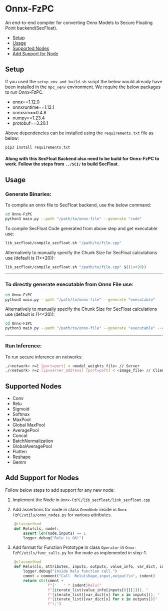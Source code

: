 # Onnx-FzPC 
An end-to-end compiler for converting Onnx Models to Secure Floating Point backend(SecFloat).
- [Setup](#setup)
- [Usage](#usage)
- [Supported Nodes](#supported-nodes)
- [Add Support for Node](#add-support-for-nodes)

## Setup
If you used the `setup_env_and_build.sh` script the below would already have been installed in the `mpc_venv` environment. We require the below packages to run Onnx-FzPC.
- onnx==1.12.0
- onnxruntime==1.12.1
- onnxsim==0.4.8
- numpy==1.23.4
- protobuf==3.20.1

Above dependencies can be installed using the `requirements.txt` file as below:
```bash
pip3 install requirements.txt
```

#### Along with this SecFloat Backend also need to be build for Onnx-FzPC to work. Follow the steps from `../SCI/` to build SecFloat.

## Usage

### Generate Binaries:  
To compile an onnx file to SecFloat backend, use the below command:
```bash
cd Onnx-FzPC 
python3 main.py --path "/path/to/onnx-file" --generate "code"
```

To compile SecFloat Code generated from above step and get executable use:
```bash
lib_secfloat/compile_secfloat.sh "/path/to/file.cpp"
```
Alternatively to manually specify the Chunk Size for SecFloat calculations use (default is (1<<20)):
```bash
lib_secfloat/compile_secfloat.sh "/path/to/file.cpp" $((1<<20))
```
---
### To directly generate executable from Onnx File use:
```bash
cd Onnx-FzPC 
python3 main.py --path "/path/to/onnx-file" --generate "executable"
```

Alternatively to manually specify the Chunk Size for SecFloat calculations use (default is (1<<20)):
```bash
cd Onnx-FzPC 
python3 main.py --path "/path/to/onnx-file" --generate "executable" --chunk "1<<20"
```
---
### Run Inference:
To run secure inference on networks:

```bash
./<network> r=1 [port=port] < <model_weights_file> // Server
./<network> r=2 [ip=server_address] [port=port] < <image_file> // Client
```

## Supported Nodes
- Conv
- Relu
- Sigmoid
- Softmax
- MaxPool
- Global MaxPool
- AveragePool
- Concat
- BatchNormalization
- GlobalAveragePool
- Flatten
- Reshape
- Gemm

## Add Support for Nodes
Follow below steps to add support for any new node:

1. Implement the Node in `Onnx-FzPC/lib_secfloat/link_secfloat.cpp`

2. Add assertions for node in class `OnnxNode` inside in `Onnx-FzPC/utils/onnx_nodes.py` for various attributes.
```python
    @classmethod
    def Relu(cls, node):
        assert len(node.inputs) == 1
        logger.debug("Relu is OK!")
```
3. Add format for Function Prototype in class `Operator` in `Onnx-FzPC/utils/func_calls.py` for the node as implemented in step-1.
```python
    @classmethod
    def Relu(cls, attributes, inputs, outputs, value_info, var_dict, indent):
        logger.debug("Inside Relu function call.")
        cmmnt = comment("Call  Relu(shape,input,output)\n", indent)
        return str(cmmnt +
                   f"{'   ' * indent}Relu("
                   f"{iterate_list(value_info[inputs[0]][1])}, "
                   f"{iterate_list([var_dict[x] for x in inputs])}, "
                   f"{iterate_list([var_dict[x] for x in outputs])}"
                   f");")
```


